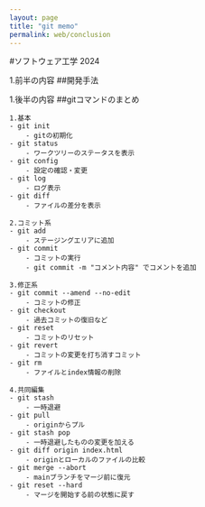 ```yaml
---
layout: page
title: "git memo"
permalink: web/conclusion
---
```


#ソフトウェア工学 2024

1.前半の内容
    ##開発手法

1.後半の内容
    ##gitコマンドのまとめ

    1.基本
    - git init
        - gitの初期化
    - git status
        - ワークツリーのステータスを表示
    - git config
        - 設定の確認・変更
    - git log
        - ログ表示
    - git diff
        - ファイルの差分を表示

    2.コミット系
    - git add
        - ステージングエリアに追加
    - git commit
        - コミットの実行
        - git commit -m "コメント内容" でコメントを追加

    3.修正系
    - git commit --amend --no-edit
        - コミットの修正
    - git checkout
        - 過去コミットの復旧など
    - git reset
        - コミットのリセット
    - git revert
        - コミットの変更を打ち消すコミット
    - git rm
        - ファイルとindex情報の削除

    4.共同編集
    - git stash
        - 一時退避
    - git pull
        - originからプル
    - git stash pop
        - 一時退避したものの変更を加える
    - git diff origin index.html
        - originとローカルのファイルの比較
    - git merge --abort
        - mainブランチをマージ前に復元
    - git reset --hard
        - マージを開始する前の状態に戻す